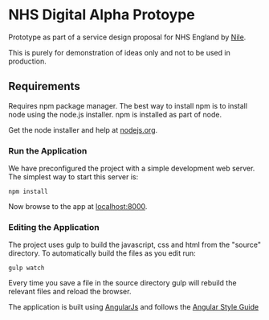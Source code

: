 # NHS Digital Alpha Protoype

Prototype as part of a service design proposal for NHS England by [Nile](https://nilehq.com).

This is purely for demonstration of ideas only and not to be used in production.

## Requirements

Requires npm package manager. The best way to install npm is to install node using the node.js installer. npm is installed as part of node.

Get the node installer and help at [nodejs.org](https://nodejs.org).

### Run the Application

We have preconfigured the project with a simple development web server. The simplest way to start
this server is:

```
npm install
```

Now browse to the app at [localhost:8000](http://localhost:8000).

### Editing the Application

The project uses gulp to build the javascript, css and html from the "source" directory. To automatically build the files as you edit run:

```
gulp watch
```

Every time you save a file in the source directory gulp will rebuild the relevant files and reload the browser.

The application is built using [AngularJs](https://angularjs.org/) and follows the [Angular Style Guide](https://github.com/johnpapa/angular-styleguide/blob/master/a1/README.md)
